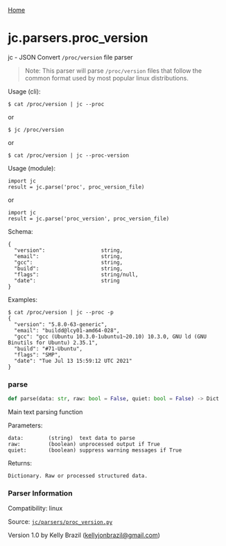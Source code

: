 [Home](https://kellyjonbrazil.github.io/jc/)
<a id="jc.parsers.proc_version"></a>

# jc.parsers.proc_version

jc - JSON Convert `/proc/version` file parser

> Note: This parser will parse `/proc/version` files that follow the
> common format used by most popular linux distributions.

Usage (cli):

    $ cat /proc/version | jc --proc

or

    $ jc /proc/version

or

    $ cat /proc/version | jc --proc-version

Usage (module):

    import jc
    result = jc.parse('proc', proc_version_file)

or

    import jc
    result = jc.parse('proc_version', proc_version_file)

Schema:

    {
      "version":                  string,
      "email":                    string,
      "gcc":                      string,
      "build":                    string,
      "flags":                    string/null,
      "date":                     string
    }

Examples:

    $ cat /proc/version | jc --proc -p
    {
      "version": "5.8.0-63-generic",
      "email": "buildd@lcy01-amd64-028",
      "gcc": "gcc (Ubuntu 10.3.0-1ubuntu1~20.10) 10.3.0, GNU ld (GNU Binutils for Ubuntu) 2.35.1",
      "build": "#71-Ubuntu",
      "flags": "SMP",
      "date": "Tue Jul 13 15:59:12 UTC 2021"
    }

<a id="jc.parsers.proc_version.parse"></a>

### parse

```python
def parse(data: str, raw: bool = False, quiet: bool = False) -> Dict
```

Main text parsing function

Parameters:

    data:        (string)  text data to parse
    raw:         (boolean) unprocessed output if True
    quiet:       (boolean) suppress warning messages if True

Returns:

    Dictionary. Raw or processed structured data.

### Parser Information
Compatibility:  linux

Source: [`jc/parsers/proc_version.py`](https://github.com/kellyjonbrazil/jc/blob/master/jc/parsers/proc_version.py)

Version 1.0 by Kelly Brazil (kellyjonbrazil@gmail.com)
